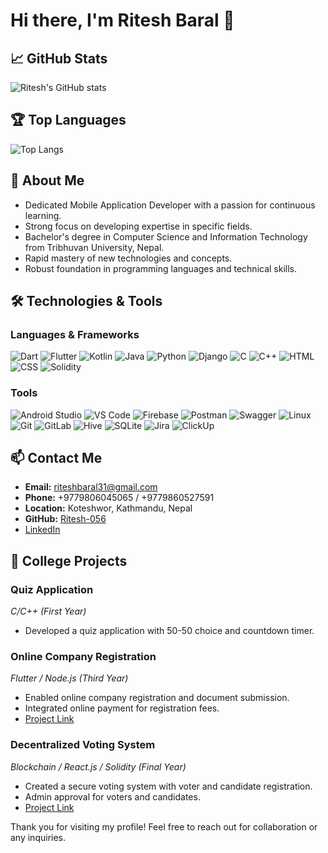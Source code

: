 # Hi there, I'm Ritesh Baral 👋

## 📈 GitHub Stats
![Ritesh's GitHub stats](https://github-readme-stats.vercel.app/api?username=Ritesh-056&show_icons=true&theme=radical)

## 🏆 Top Languages
![Top Langs](https://github-readme-stats.vercel.app/api/top-langs/?username=Ritesh-056&layout=compact&theme=radical)

## 🚀 About Me
- Dedicated Mobile Application Developer with a passion for continuous learning.
- Strong focus on developing expertise in specific fields.
- Bachelor's degree in Computer Science and Information Technology from Tribhuvan University, Nepal.
- Rapid mastery of new technologies and concepts.
- Robust foundation in programming languages and technical skills.
  
## 🛠️ Technologies & Tools

### Languages & Frameworks
![Dart](https://img.shields.io/badge/Dart-0175C2?style=for-the-badge&logo=dart&logoColor=white)
![Flutter](https://img.shields.io/badge/Flutter-02569B?style=for-the-badge&logo=flutter&logoColor=white)
![Kotlin](https://img.shields.io/badge/Kotlin-0095D5?style=for-the-badge&logo=kotlin&logoColor=white)
![Java](https://img.shields.io/badge/Java-ED8B00?style=for-the-badge&logo=java&logoColor=white)
![Python](https://img.shields.io/badge/Python-3776AB?style=for-the-badge&logo=python&logoColor=white)
![Django](https://img.shields.io/badge/Django-092E20?style=for-the-badge&logo=django&logoColor=white)
![C](https://img.shields.io/badge/C-00599C?style=for-the-badge&logo=c&logoColor=white)
![C++](https://img.shields.io/badge/C++-00599C?style=for-the-badge&logo=cplusplus&logoColor=white)
![HTML](https://img.shields.io/badge/HTML-E34F26?style=for-the-badge&logo=html5&logoColor=white)
![CSS](https://img.shields.io/badge/CSS-1572B6?style=for-the-badge&logo=css3&logoColor=white)
![Solidity](https://img.shields.io/badge/Solidity-363636?style=for-the-badge&logo=solidity&logoColor=white)

### Tools
![Android Studio](https://img.shields.io/badge/Android%20Studio-3DDC84?style=for-the-badge&logo=android-studio&logoColor=white)
![VS Code](https://img.shields.io/badge/VS%20Code-007ACC?style=for-the-badge&logo=visual-studio-code&logoColor=white)
![Firebase](https://img.shields.io/badge/Firebase-FFCA28?style=for-the-badge&logo=firebase&logoColor=white)
![Postman](https://img.shields.io/badge/Postman-FF6C37?style=for-the-badge&logo=postman&logoColor=white)
![Swagger](https://img.shields.io/badge/Swagger-85EA2D?style=for-the-badge&logo=swagger&logoColor=white)
![Linux](https://img.shields.io/badge/Linux-FCC624?style=for-the-badge&logo=linux&logoColor=black)
![Git](https://img.shields.io/badge/Git-F05032?style=for-the-badge&logo=git&logoColor=white)
![GitLab](https://img.shields.io/badge/GitLab-330F63?style=for-the-badge&logo=gitlab&logoColor=white)
![Hive](https://img.shields.io/badge/Hive-FF9900?style=for-the-badge&logo=hive&logoColor=white)
![SQLite](https://img.shields.io/badge/SQLite-003B57?style=for-the-badge&logo=sqlite&logoColor=white)
![Jira](https://img.shields.io/badge/Jira-0052CC?style=for-the-badge&logo=jira&logoColor=white)
![ClickUp](https://img.shields.io/badge/ClickUp-7B68EE?style=for-the-badge&logo=clickup&logoColor=white)

## 📫 Contact Me
- **Email:** riteshbaral31@gmail.com
- **Phone:** +9779806045065 / +9779860527591
- **Location:** Koteshwor, Kathmandu, Nepal
- **GitHub:** [Ritesh-056](https://github.com/Ritesh-056)
- [LinkedIn](https://www.linkedin.com/in/ritesh-baral-415851192/)

  
## 📂 College Projects

### Quiz Application
*C/C++ (First Year)*
- Developed a quiz application with 50-50 choice and countdown timer.

### Online Company Registration
*Flutter / Node.js (Third Year)*
- Enabled online company registration and document submission.
- Integrated online payment for registration fees.
- [Project Link](https://github.com/Ritesh-056/ecom_registration)

### Decentralized Voting System
*Blockchain / React.js / Solidity (Final Year)*
- Created a secure voting system with voter and candidate registration.
- Admin approval for voters and candidates.
- [Project Link](https://github.com/Ritesh-056/decentralize-voting-system-final)


Thank you for visiting my profile! Feel free to reach out for collaboration or any inquiries.
